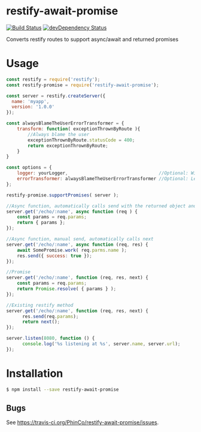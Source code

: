 # restify-await-promise

[![Build Status](https://travis-ci.org/PhinCo/restify-await-promise.svg)](https://travis-ci.org/PhinCo/restify-await-promise)
[![devDependency Status](https://david-dm.org/PhinCo/restify-await-promise/dev-status.svg)](https://david-dm.org/restify/restify-await-promise#info=devDependencies)

Converts restify routes to support async/await and returned promises

# Usage

```javascript
const restify = require('restify');
const restify-promise = require('restify-await-promise');

const server = restify.createServer({
  name: 'myapp',
  version: '1.0.0'
});

const alwaysBlameTheUserErrorTransformer = {
	transform: function( exceptionThrownByRoute ){
		//Always blame the user
		exceptionThrownByRoute.statusCode = 400; 
		return exceptionThrownByRoute;
	}
}

const options = {
	logger: yourLogger,                                  //Optional: Will automatically log exceptions	
	errorTransformer: alwaysBlameTheUserErrorTransformer //Optional: Lets you add status codes 
};

restify-promise.supportPromises( server );

//Async function, automatically calls send with the returned object and next
server.get('/echo/:name', async function (req ) {
	const params = req.params; 
	return { params };
});

//Async function, manual send, automatically calls next
server.get('/echo/:name', async function (req, res) {
	await SomePromise.work( req.parms.name );
	res.send({ success: true });
});

//Promise
server.get('/echo/:name', function (req, res, next) {
	const params = req.params; 
	return Promise.resolve( { params } );
});

//Existing restify method
server.get('/echo/:name', function (req, res, next) {
	  res.send(req.params);
	  return next();
});

server.listen(8080, function () {
	  console.log('%s listening at %s', server.name, server.url);
});
```


# Installation
```bash
$ npm install --save restify-await-promise
```

## Bugs

See <https://travis-ci.org/PhinCo/restify-await-promise/issues>.
